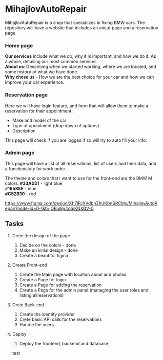 # MihajlovAutoRepair

MihajlovAutoRepair is a shop that specializes in fixing BMW cars. The repository will have a website that includes an about page and a reservation page.

### Home page

**Our services** include what we do, why it is important, and how we do it. As a whole, detailing our most common services. <br>
**About us**: Describing when we started working, where we are located, and some history of what we have done.<br>
**Why chose us** - How we are the best choice for your car and how we can improve your car experience.

### Reservation page
Here we will have login feature, and form that will allow them to make a reservation for their appointment.
 - Make and model of the car 
 - Type of apointment (drop down of options)
 - Description

This page will check if you are logged if so will try to auto fill your info.

### Admin page

This page will have a list of all reservations, list of users and their data, and a functionaluty for work order.


The theme and colors that I want to use for the front-end are the BMW M colors.
**#33A0D1**  - light blue<br>
**#16588E**  - blue<br>
**#C52B30**  - red<br>

https://www.figma.com/design/Xh7lPJXVdbnZhUKbnSRCMx/MihajlovAutoRepair?node-id=0-1&t=jOEbi9p4oqiKNXGV-0



## Tasks
1. Crete the design of the page
    1. Decide on the colors - done
    2. Make an initial design - done
    3. Create a beautiful figma
2. Create Front-end
    1. Create the Main page with location about and photos 
    2. Create a Page for login
    3. Create a Page for adding the reservation
    4. Create a Page for the admin panel (managing the user roles and listing allreservations)
3. Crete Back-end
    1. Create the identity provider
    2. Crete basic API calls for the reservations
    3. Handle the users
4. Deploy
    1. Deploy the frontend, backend and database


    test
